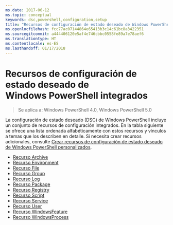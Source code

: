 ```yaml
---
ms.date: 2017-06-12
ms.topic: conceptual
keywords: dsc,powershell,configuration,setup
title: "Recursos de configuración de estado deseado de Windows PowerShell integrados"
ms.openlocfilehash: fcc77ac07144864e65413b3c14c61bc8a3422351
ms.sourcegitcommit: a444406120e5af4e746cbbc0558fe89a7e78aef6
ms.translationtype: HT
ms.contentlocale: es-ES
ms.lasthandoff: 01/17/2018
---
```

# <a name="built-in-windows-powershell-desired-state-configuration-resources"></a>Recursos de configuración de estado deseado de Windows PowerShell integrados

> Se aplica a: Windows PowerShell 4.0, Windows PowerShell 5.0

La configuración de estado deseado (DSC) de Windows PowerShell incluye un conjunto de recursos de configuración integrados. En la tabla siguiente se ofrece una lista ordenada alfabéticamente con estos recursos y vínculos a temas que los describen en detalle. Si necesita crear recursos adicionales, consulte [Crear recursos de configuración de estado deseado de Windows PowerShell personalizados](authoringResource.md).

* [Recurso Archive](archiveResource.md)
* [Recurso Environment](environmentResource.md)
* [Recurso File](fileResource.md)
* [Recurso Group](groupResource.md)
* [Recurso Log](logResource.md)
* [Recurso Package](packageResource.md)
* [Recurso Registry](registryResource.md)
* [Recurso Script](scriptResource.md)
* [Recurso Service](serviceResource.md)
* [Recurso User](userResource.md)
* [Recurso WindowsFeature](windowsfeatureResource.md)
* [Recurso WindowsProcess](windowsProcessResource.md)

